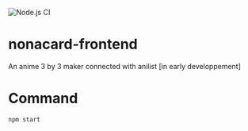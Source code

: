 ![Node.js CI](https://github.com/constraintAutomaton/nonacard-frontend/workflows/Node.js%20CI/badge.svg)

# nonacard-frontend
An anime 3 by 3 maker connected with anilist [in early developpement]

# Command
```
npm start
```

